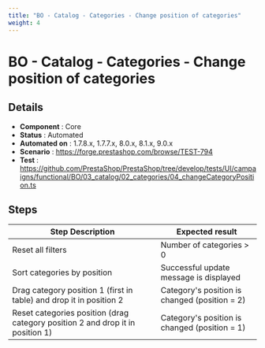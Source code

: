 ```yaml
---
title: "BO - Catalog - Categories - Change position of categories"
weight: 4
---
```


# BO - Catalog - Categories - Change position of categories
## Details
* **Component** : Core
* **Status** : Automated
* **Automated on** : 1.7.8.x, 1.7.7.x, 8.0.x, 8.1.x, 9.0.x
* **Scenario** : https://forge.prestashop.com/browse/TEST-794
* **Test** : https://github.com/PrestaShop/PrestaShop/tree/develop/tests/UI/campaigns/functional/BO/03_catalog/02_categories/04_changeCategoryPosition.ts

## Steps
| Step Description | Expected result |
| ----- | ----- |
| Reset all filters | Number of categories > 0 |
| Sort categories by position | Successful update message is displayed |
| Drag category position 1 (first in table) and drop it in position 2 | Category's position is changed (position = 2) |
| Reset categories position (drag category position 2 and drop it in position 1) | Category's position is changed (position = 1) |